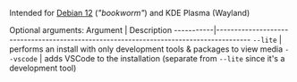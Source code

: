 Intended for [Debian 12](https://www.debian.org) (_"bookworm"_) and KDE Plasma (Wayland)

Optional arguments:
Argument   | Description
-----------|---------------------------------------------------------------------------------------
`--lite`   | performs an install with only development tools & packages to view media
`--vscode` | adds VSCode to the installation (separate from `--lite` since it's a development tool)
